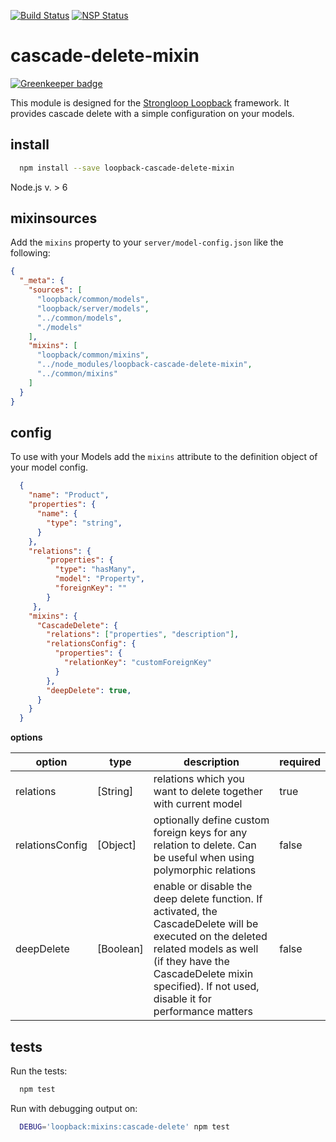 [![Build Status](https://travis-ci.org/rocknrolla777/loopback-cascade-delete-mixin.svg?branch=master)](https://travis-ci.org/rocknrolla777/loopback-cascade-delete-mixin)
[![NSP Status](https://nodesecurity.io/orgs/sergey-reus/projects/bd845837-c965-417a-96f3-013110ed3f58/badge)](https://nodesecurity.io/orgs/sergey-reus/projects/bd845837-c965-417a-96f3-013110ed3f58)
# cascade-delete-mixin

[![Greenkeeper badge](https://badges.greenkeeper.io/rocknrolla777/loopback-cascade-delete-mixin.svg)](https://greenkeeper.io/)

This module is designed for the [Strongloop Loopback](https://github.com/strongloop/loopback) framework. It provides cascade delete with a simple configuration on your models.

## install

```bash
  npm install --save loopback-cascade-delete-mixin
```
Node.js v. > 6

## mixinsources

Add the `mixins` property to your `server/model-config.json` like the following:

```json
{
  "_meta": {
    "sources": [
      "loopback/common/models",
      "loopback/server/models",
      "../common/models",
      "./models"
    ],
    "mixins": [
      "loopback/common/mixins",
      "../node_modules/loopback-cascade-delete-mixin",
      "../common/mixins"
    ]
  }
}
```

## config

To use with your Models add the `mixins` attribute to the definition object of your model config.

```json
  {
    "name": "Product",
    "properties": {
      "name": {
        "type": "string",
      }
    },
    "relations": {
        "properties": {
          "type": "hasMany",
          "model": "Property",
          "foreignKey": ""
        }
     },
    "mixins": {
      "CascadeDelete": {
        "relations": ["properties", "description"],
        "relationsConfig": {
          "properties": {
            "relationKey": "customForeignKey"
          }
        },
        "deepDelete": true,
      }
    }
  }
```

**options**

| option | type | description | required |
| ------ | ---- | ----------- | -------- |
|relations| [String] | relations which you want to delete together with current model | true |
|relationsConfig| [Object] | optionally define custom foreign keys for any relation to delete. Can be useful when using polymorphic relations | false |
|deepDelete| [Boolean] | enable or disable the deep delete function. If activated, the CascadeDelete will be executed on the deleted related models as well (if they have the CascadeDelete mixin specified). If not used, disable it for performance matters | false |

## tests

Run the tests:
```bash
  npm test
```
Run with debugging output on:

```bash
  DEBUG='loopback:mixins:cascade-delete' npm test
```
